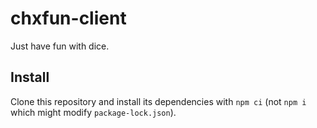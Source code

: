 # chxfun-client

Just have fun with dice.

## Install

Clone this repository and install its dependencies with `npm ci` (not `npm i` which might modify `package-lock.json`).